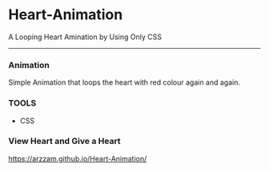 # Heart-Animation
A Looping Heart Amination by Using Only CSS

---

### Animation
  Simple Animation that loops the heart with red colour again and again. 

### TOOLS
  - CSS

### View Heart and Give a Heart
  https://arzzam.github.io/Heart-Animation/ 
